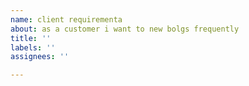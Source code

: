 ```yaml
---
name: client requirementa
about: as a customer i want to new bolgs frequently
title: ''
labels: ''
assignees: ''

---
```



